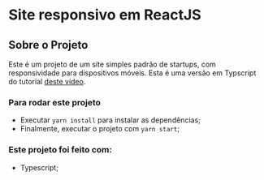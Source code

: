 # Site responsivo em ReactJS

## Sobre o Projeto

Este é um projeto de um site simples padrão de startups, com responsividade para dispositivos móveis. Esta é uma versão em Typscript do tutorial [deste vídeo](https://www.youtube.com/watch?v=3nLTB_E6XAM).

### Para rodar este projeto

- Executar `yarn install` para instalar as dependências;
- Finalmente, executar o projeto com `yarn start`;

### Este projeto foi feito com:
- Typescript;